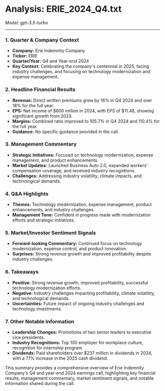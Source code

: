 # Analysis: ERIE_2024_Q4.txt

*Model: gpt-3.5-turbo*

---

### 1. Quarter & Company Context
- **Company:** Erie Indemnity Company
- **Ticker:** ERIE
- **Quarter/Year:** Q4 and Year-end 2024
- **Key Context:** Celebrating the company's centennial in 2025, facing industry challenges, and focusing on technology modernization and expense management.

### 2. Headline Financial Results
- **Revenue:** Direct written premiums grew by 16% in Q4 2024 and over 18% for the full year.
- **EPS:** Net income of $600 million in 2024, with EPS of $11.48, showing significant growth from 2023.
- **Margins:** Combined ratio improved to 105.7% in Q4 2024 and 110.4% for the full year.
- **Guidance:** No specific guidance provided in the call.

### 3. Management Commentary
- **Strategic Initiatives:** Focused on technology modernization, expense management, and product enhancements.
- **Market Updates:** Launched Business Auto 2.0, expanded workers' compensation coverage, and received industry recognitions.
- **Challenges:** Addressing industry volatility, climate impacts, and technological demands.

### 4. Q&A Highlights
- **Themes:** Technology modernization, expense management, product enhancements, and industry challenges.
- **Management Tone:** Confident in progress made with modernization efforts and strategic initiatives.

### 5. Market/Investor Sentiment Signals
- **Forward-looking Commentary:** Continued focus on technology modernization, expense control, and product innovation.
- **Surprises:** Strong revenue growth and improved profitability despite industry challenges.

### 6. Takeaways
- **Positive:** Strong revenue growth, improved profitability, successful technology modernization efforts.
- **Negative:** Industry challenges impacting profitability, climate volatility, and technological demands.
- **Uncertainties:** Future impact of ongoing industry challenges and technology investments.

### 7. Other Notable Information
- **Leadership Changes:** Promotions of two senior leaders to executive vice presidents.
- **Industry Recognitions:** Top 100 employer for workplace culture, recognition for internship program.
- **Dividends:** Paid shareholders over $237 million in dividends in 2024, with a 7.1% increase in the 2025 cash dividend.

This summary provides a comprehensive overview of Erie Indemnity Company's Q4 and year-end 2024 earnings call, highlighting key financial results, management commentary, market sentiment signals, and notable information shared during the call.